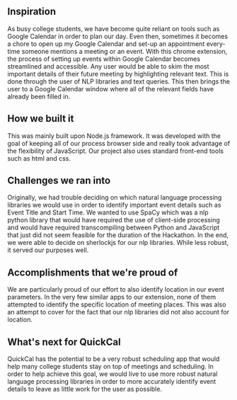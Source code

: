 ## Inspiration
As busy college students, we have become quite reliant on tools such as Google Calendar in order to plan our day. Even then, sometimes it becomes a chore to open up my Google Calendar and set-up an appointment every-time someone mentions a meeting or an event. With this chrome extension, the process of setting up events within Google Calendar becomes streamlined and accessible. Any user would be able to skim the most important details of their future meeting by highlighting relevant text. This is done through the user of NLP libraries and text queries. This then brings the user to a Google Calendar window where all of the relevant fields have already been filled in.
## How we built it
This was mainly built upon Node.js framework. It was developed with the goal of keeping all of our process browser side and really took advantage of the flexibility of JavaScript. Our project also uses standard front-end tools such as html and css. 
## Challenges we ran into
Originally, we had trouble deciding on which natural language processing libraries we would use in order to identify important event details such as Event Title and Start Time. We wanted to use SpaCy which was a nlp python library that would have required the use of client-side processing and would have required transcompiling between Python and JavaScript that just did not seem feasible for the duration of the Hackathon. In the end, we were able to decide on sherlockjs for our nlp libraries. While less robust, it served our purposes well.
## Accomplishments that we're proud of
We are particularly proud of our effort to also identify location in our event parameters. In the very few similar apps to our extension, none of them attempted to identify the specific location of meeting places. This was also an attempt to cover for the fact that our nlp libraries did not also account for location.
## What's next for QuickCal
QuickCal has the potential to be a very robust scheduling app that would help many college students stay on top of meetings and scheduling. In order to help achieve this goal, we would live to use more robust natural language processing libraries in order to more accurately identify event details to leave as little work for the user as possible. 

